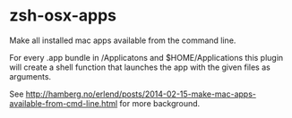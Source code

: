 zsh-osx-apps
============

Make all installed mac apps available from the command line.

For every .app bundle in /Applicatons and $HOME/Applications this plugin will
create a shell function that launches the app with the given files as
arguments.

See
<http://hamberg.no/erlend/posts/2014-02-15-make-mac-apps-available-from-cmd-line.html>
for more background.
